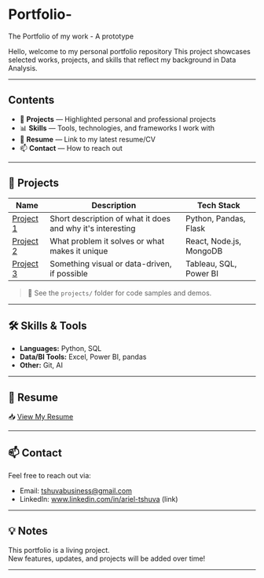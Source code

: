 # Portfolio-
The Portfolio of my work - A prototype

Hello, welcome to my personal portfolio repository 
This project showcases selected works, projects, and skills that reflect my background in Data Analysis.

---

##  Contents
 
- 💼 **Projects** — Highlighted personal and professional projects  
- 📊 **Skills** — Tools, technologies, and frameworks I work with  
- 📜 **Resume** — Link to my latest resume/CV  
- 📫 **Contact** — How to reach out

---

## 🚀 Projects

| Name | Description | Tech Stack |
|------|-------------|------------|
| [Project 1](link) | Short description of what it does and why it's interesting | Python, Pandas, Flask |
| [Project 2](link) | What problem it solves or what makes it unique | React, Node.js, MongoDB |
| [Project 3](link) | Something visual or data-driven, if possible | Tableau, SQL, Power BI |

> 📎 See the `projects/` folder for code samples and demos.

---

## 🛠️ Skills & Tools

- **Languages:** Python, SQL
- **Data/BI Tools:** Excel, Power BI, pandas
- **Other:** Git, AI

---

## 📄 Resume

📥 [View My Resume](link-to-your-resume.pdf)

---

## 📫 Contact

Feel free to reach out via:

- Email: tshuvabusiness@gmail.com
- LinkedIn: www.linkedin.com/in/ariel-tshuva (link)

---

## 💡 Notes

This portfolio is a living project.  
New features, updates, and projects will be added over time!

---

